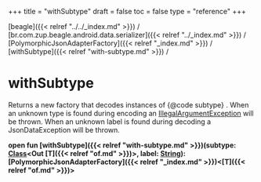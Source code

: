 +++
title = "withSubtype"
draft = false
toc = false
type = "reference"
+++

[beagle]({{< relref "../../_index.md" >}}) / [br.com.zup.beagle.android.data.serializer]({{< relref "../_index.md" >}}) / [PolymorphicJsonAdapterFactory]({{< relref "_index.md" >}}) / [withSubtype]({{< relref "with-subtype.md" >}}) / 



# withSubtype  


Returns a new factory that decodes instances of {@code subtype} . When an unknown type is found during encoding an [IllegalArgumentException](https://developer.android.com/reference/kotlin/java/lang/IllegalArgumentException.html) will be thrown. When an unknown label is found during decoding a JsonDataException will be thrown.

  
  
<b><b>open fun [withSubtype]({{< relref "with-subtype.md" >}})(subtype: [Class](https://developer.android.com/reference/kotlin/java/lang/Class.html)<Out [T]({{< relref "of.md" >}})>, label: [String](https://developer.android.com/reference/kotlin/java/lang/String.html)): [PolymorphicJsonAdapterFactory]({{< relref "_index.md" >}})<[T]({{< relref "of.md" >}})></b></b>  



